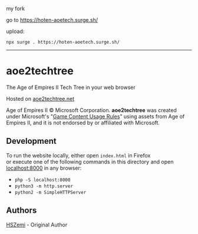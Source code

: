 my fork

go to https://hoten-aoetech.surge.sh/

upload:
```
npx surge . https://hoten-aoetech.surge.sh/
```

_______


# aoe2techtree
The Age of Empires II Tech Tree in your web browser

Hosted on [aoe2techtree.net](https://aoe2techtree.net)

Age of Empires II © Microsoft Corporation.
**aoe2techtree** was created under Microsoft's "[Game Content Usage Rules](https://www.xbox.com/en-us/developers/rules)" using assets from Age of Empires II,
and it is not endorsed by or affiliated with Microsoft.

## Development

To run the website locally, either open `index.html` in Firefox  
or execute one of the following commands in this directory and 
open [localhost:8000](http://localhost:8000) in any browser:
 - `php -S localhost:8000`
 - `python3 -m http.server`
 - `python2 -m SimpleHTTPServer`

## Authors
[HSZemi](https://github.com/hszemi) - Original Author
